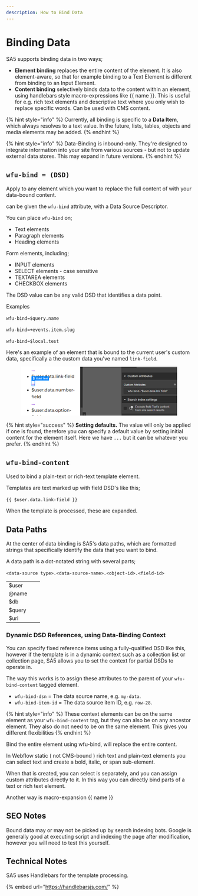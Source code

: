 ```yaml
---
description: How to Bind Data
---
```


# Binding Data

SA5 supports binding data in two ways;&#x20;

* **Element binding** replaces the entire content of the element. It is also element-aware, so that for example binding to a Text Element is different from binding to an Input Element.&#x20;
* **Content binding** selectively binds data to the content within an element, using handlebars style macro-expressions like \{{ name \}}. This is useful for e.g. rich text elements and descriptive text where you only wish to replace specific words. Can be used with CMS content.   &#x20;

{% hint style="info" %}
Currently, all binding is specific to a **Data Item**, which always resolves to a text value. In the future, lists, tables, objects and media elements may be added. &#x20;
{% endhint %}

{% hint style="info" %}
Data-Binding is inbound-only. They're designed to integrate information into your site from various sources - but not to update external data stores. This may expand in future versions.
{% endhint %}

## `wfu-bind = (DSD)`

Apply to any element which you want to replace the full content of with your data-bound content.&#x20;

can be given the `wfu-bind` attribute, with a Data Source Descriptor.&#x20;

You can place `wfu-bind` on;

* Text elements&#x20;
* Paragraph elements
* Heading elements&#x20;

Form elements, including;

* INPUT elements
* SELECT elements - case sensitive&#x20;
* TEXTAREA elements
* CHECKBOX elements

The DSD value can be any valid DSD that identifies a data point.&#x20;

Examples

`wfu-bind=$query.name`

`wfu-bind=+events.item.slug`

`wfu-bind=$local.test`

Here's an example of an element that is bound to the current user's custom data, specifically a the custom data you've named `link-field`.&#x20;

<figure><img src="../../.gitbook/assets/image (1) (1) (1) (1) (1) (1) (1) (1) (1) (1).png" alt=""><figcaption></figcaption></figure>

{% hint style="success" %}
**Setting defaults.** The value will only be applied if one is found, therefore you can specify a default value by setting initial content for the element itself. Here we have `...` but it can be whatever you prefer.
{% endhint %}

## `wfu-bind-content`

Used to bind a plain-text or rich-text template element.

Templates are text marked up with field DSD's like this;&#x20;

`{{ $user.data.link-field }}`

When the template is processed, these are expanded.&#x20;

## Data Paths

At the center of data binding is SA5's data paths, which are formatted strings that specifically identify the data that you want to bind.&#x20;

A data path is a dot-notated string with several parts;

`<data-source type>.<data-source-name>.<object-id>.<field-id>`

|        |   |   |
| ------ | - | - |
| $user  |   |   |
| @name  |   |   |
| $db    |   |   |
| $query |   |   |
| $url   |   |   |

### Dynamic DSD References, using Data-Binding Context

You can specify fixed reference items using a fully-qualified DSD like this, however if the template is in a dynamic context such as a collection list or collection page, SA5 allows you to set the context for partial DSDs to operate in.&#x20;

The way this works is to assign these attributes to the parent of your `wfu-bind-content` tagged element.

* `wfu-bind-dsn` = The data source name, e.g. `my-data`.&#x20;
* `wfu-bind-item-id` = The data source item ID, e.g. `row-28`.&#x20;

{% hint style="info" %}
These context elements can be on the same element as your `wfu-bind-content` tag, but they can also be on any ancestor element. They also do not need to be on the same element. This gives you different flexibilities&#x20;
{% endhint %}



Bind the entire element using wfu-bind, will replace the entire content.&#x20;

In Webflow static ( not CMS-bound ) rich text and plain-text elements you can select text and create a bold, italic, or span sub-element.

When that is created, you can select is separately, and you can assign custom attributes directly to it. In this way you can directly bind parts of a text or rich text element.&#x20;

Another way is macro-expansion \{{ name \}}&#x20;







## SEO Notes

Bound data may or may not be picked up by search indexing bots. Google is generally good at executing script and indexing the page after modification, however you will need to test this yourself. &#x20;

## Technical Notes

SA5 uses Handlebars for the template processing.&#x20;

{% embed url="https://handlebarsjs.com/" %}





